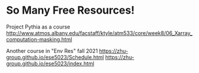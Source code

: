 # So Many Free Resources!

Project Pythia as a course 
http://www.atmos.albany.edu/facstaff/ktyle/atm533/core/week8/06_Xarray_computation-masking.html

Another course in "Env Res" fall 2021
https://zhu-group.github.io/ese5023/Schedule.html
https://zhu-group.github.io/ese5023/index.html

